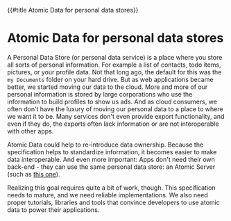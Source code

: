 {{#title Atomic Data for personal data stores}}
# Atomic Data for personal data stores

A Personal Data Store (or personal data service) is a place where you store all sorts of personal information.
For example a list of contacts, todo items, pictures, or your profile data.
Not that long ago, the default for this was the `my Documents` folder on your hard drive.
But as web applications became better, we started moving our data to the cloud.
More and more of our personal information is stored by large corporations who use the information to build profiles to show us ads.
And as cloud consumers, we often don't have the luxury of moving our personal data to a place to where we want it to be.
Many services don't even provide export functionality, and even if they do, the exports often lack information or are not interoperable with other apps.

Atomic Data could help to re-introduce data ownership.
Because the specification helps to standardize information, it becomes easier to make data interoperable.
And even more important: Apps don't need their own back-end - they can use the same personal data store: an Atomic Server (such as [this one](https://github.com/joepio/atomic/blob/master/server/README.md)).

Realizing this goal requires quite a bit of work, though.
This specification needs to mature, and we need reliable implementations.
We also need proper tutorials, libraries and tools that convince developers to use atomic data to power their applications.
